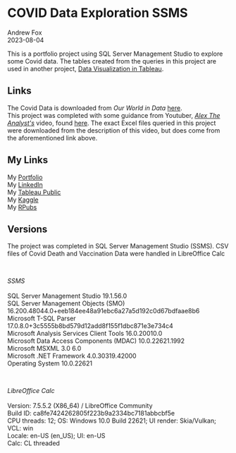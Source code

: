 # COVID Data Exploration SSMS

Andrew Fox
<br>2023-08-04

This is a portfolio project using SQL Server Management Studio to explore some Covid data. The tables created from the queries in this project are used in another project, [Data Visualization in Tableau](https://public.tableau.com/app/profile/andrew.fox3475/viz/CovidDataVisualizationDashboard_16911892016570/Dashboard1?publish=yes).

## Links
The Covid Data is downloaded from *Our World in Data* [here](https://www.youtube.com/redirect?event=video_description&redir_token=QUFFLUhqa0tmTFU0MmVoQVdLTzdzZ3V0RUdXeTI1SkEwZ3xBQ3Jtc0tta2IxRU1LbEotRVhKRURLaXphSVZkdWFWRjFBT2d1bXRVc3RPS0ZQSFJmbUtpTTI4TERZdHo0ZTlSV1V2bU9xTzl4MWZmamR6cThINm5yQjR5bnNNT2NFYnB0NldtY2lXekV4ZzJveEg2aURoTUM3QQ&q=https%3A%2F%2Fourworldindata.org%2Fcovid-deaths&v=qfyynHBFOsM).
<br>
This project was completed with some guidance from Youtuber, [*Alex The Analyst's*](https://www.youtube.com/@AlexTheAnalyst) video, found [here](https://www.youtube.com/watch?v=qfyynHBFOsM). The exact Excel files queried in this project were downloaded from the description of this video, but does come from the aforementioned link above. 

## My Links
My [Portfolio](https://andrewfox1.wordpress.com/data-science/)
<br>
My [LinkedIn](www.linkedin.com/in/ajfandrewjfox)
<br>
My [Tableau Public](https://public.tableau.com/app/profile/andrew.fox3475)
<br>
My [Kaggle](https://www.kaggle.com/andrewjfox)
<br>
My [RPubs](https://rpubs.com/AndrewFox)

## Versions
The project was completed in SQL Server Management Studio (SSMS). CSV files of Covid Death and Vaccination Data were handled in LibreOffice Calc

<br>

*SSMS*
<br>
<br>SQL Server Management Studio						    19.1.56.0
<br>SQL Server Management Objects (SMO)					16.200.48044.0+eeb184ee48a91ebc6a27a5d192c0d67bdfaae8b6
<br>Microsoft T-SQL Parser						          17.0.8.0+3c5555b8bd579d12add8f155f1dbc871e3e734c4
<br>Microsoft Analysis Services Client Tools		16.0.20010.0
<br>Microsoft Data Access Components (MDAC)			10.0.22621.1992
<br>Microsoft MSXML						                  3.0 6.0 
<br>Microsoft .NET Framework						        4.0.30319.42000
<br>Operating System						                10.0.22621

<br>

*LibreOffice Calc*
<br>
<br>Version: 7.5.5.2 (X86_64) / LibreOffice Community
<br>Build ID: ca8fe7424262805f223b9a2334bc7181abbcbf5e
<br>CPU threads: 12; OS: Windows 10.0 Build 22621; UI render: Skia/Vulkan; VCL: win
<br>Locale: en-US (en_US); UI: en-US
<br>Calc: CL threaded
